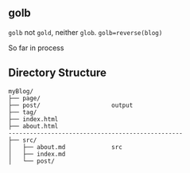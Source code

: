 golb
----

`golb` not `gold`, neither `glob`. `golb=reverse(blog)` 

So far in process

Directory Structure
--------------------

```
myBlog/
├── page/
├── post/                    output
├── tag/
├── index.html
├── about.html
-------------------------------------------------
├── src/
│   ├── about.md             src
│   ├── index.md
│   └── post/

```
